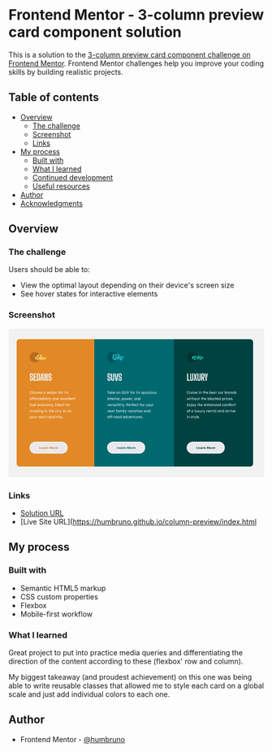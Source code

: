 # Frontend Mentor - 3-column preview card component solution

This is a solution to the [3-column preview card component challenge on Frontend Mentor](https://www.frontendmentor.io/challenges/3column-preview-card-component-pH92eAR2-). Frontend Mentor challenges help you improve your coding skills by building realistic projects.

## Table of contents

- [Overview](#overview)
  - [The challenge](#the-challenge)
  - [Screenshot](#screenshot)
  - [Links](#links)
- [My process](#my-process)
  - [Built with](#built-with)
  - [What I learned](#what-i-learned)
  - [Continued development](#continued-development)
  - [Useful resources](#useful-resources)
- [Author](#author)
- [Acknowledgments](#acknowledgments)

## Overview

### The challenge

Users should be able to:

- View the optimal layout depending on their device's screen size
- See hover states for interactive elements

### Screenshot

![](images/final-screenshot.png)

### Links

- [Solution URL](https://github.com/humbruno/humbruno.github.io/blob/8de10c33d008e1ef73d7971630fae5de3944715e/column-preview/index.html)
- [Live Site URL](https://humbruno.github.io/column-preview/index.html

## My process

### Built with

- Semantic HTML5 markup
- CSS custom properties
- Flexbox
- Mobile-first workflow

### What I learned

Great project to put into practice media queries and differentiating the direction of the content according to these (flexbox' row and column).

My biggest takeaway (and proudest achievement) on this one was being able to write reusable classes that allowed me to style each card on a global scale and just add individual colors to each one.

## Author

- Frontend Mentor - [@humbruno](https://www.frontendmentor.io/profile/humbruno)
